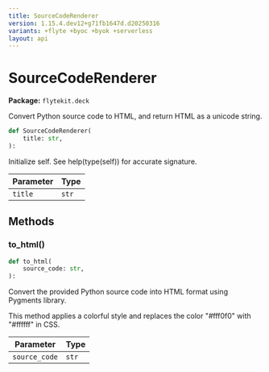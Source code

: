 ```yaml
---
title: SourceCodeRenderer
version: 1.15.4.dev12+g71fb1647d.d20250316
variants: +flyte +byoc +byok +serverless
layout: api
---
```


# SourceCodeRenderer

**Package:** `flytekit.deck`

Convert Python source code to HTML, and return HTML as a unicode string.


```python
def SourceCodeRenderer(
    title: str,
):
```
Initialize self.  See help(type(self)) for accurate signature.


| Parameter | Type |
|-|-|
| `title` | `str` |
## Methods

### to_html()

```python
def to_html(
    source_code: str,
):
```
Convert the provided Python source code into HTML format using Pygments library.

This method applies a colorful style and replaces the color "#fff0f0" with "#ffffff" in CSS.



| Parameter | Type |
|-|-|
| `source_code` | `str` |
